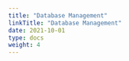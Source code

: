 ```yaml
---
title: "Database Management"
linkTitle: "Database Management"
date: 2021-10-01
type: docs
weight: 4
---
```



